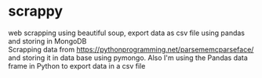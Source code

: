# scrappy
web scrapping using beautiful soup, export data as csv file using pandas and storing in MongoDB  
Scrapping data from https://pythonprogramming.net/parsememcparseface/ and storing it in data base using pymongo. Also I'm using the Pandas data frame in Python to export data in a csv file

